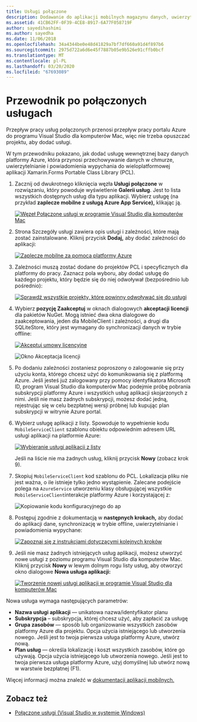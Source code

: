 ```yaml
---
title: Usługi połączone
description: Dodawanie do aplikacji mobilnych magazynu danych, uwierzytelniania i powiadomień wypychanych platformy Azure z poziomu programu Visual Studio dla komputerów Mac
ms.assetid: 41CB62FF-0F39-4CE8-8917-6A77F058719F
author: sayedihashimi
ms.author: sayedha
ms.date: 11/06/2018
ms.openlocfilehash: 34a4344be0e48d41829a7bf7df660a91d4f897b6
ms.sourcegitcommit: 2975d722a6d6e45f7887b05e9b526e91cffb0bcf
ms.translationtype: MT
ms.contentlocale: pl-PL
ms.lasthandoff: 03/20/2020
ms.locfileid: "67693089"
---
```

# <a name="connected-services-walkthrough"></a>Przewodnik po połączonych usługach

Przepływ pracy usług połączonych przenosi przepływ pracy portalu Azure do programu Visual Studio dla komputerów Mac, więc nie trzeba opuszczać projektu, aby dodać usługi.

W tym przewodniku pokazano, jak dodać usługę wewnętrznej bazy danych platformy Azure, która przynosi przechowywanie danych w chmurze, uwierzytelnianie i powiadomienia wypychania do wieloplatformowej aplikacji Xamarin.Forms Portable Class Library (PCL).

1. Zacznij od dwukrotnego kliknięcia węzła **Usługi połączone** w rozwiązaniu, który powoduje wyświetlenie **Galerii usług**.
  Jest to lista wszystkich dostępnych usług dla typu aplikacji. Wybierz usługę (na przykład **zaplecze mobilne z usługą Azure App Service),** klikając ją.

    [![Węzeł Połączone usługi w programie Visual Studio dla komputerów Mac](media/connected-services-image001-sml.png "Węzeł Połączone usługi w programie Visual Studio dla komputerów Mac")](media/connected-services-image001.png#lightbox)

2. Strona Szczegóły usługi zawiera opis usługi i zależności, które mają zostać zainstalowane.
  Kliknij przycisk **Dodaj,** aby dodać zależności do aplikacji:

    [![Zaplecze mobilne za pomocą platformy Azure](media/connected-services-image002-sml.png "Zaplecze mobilne za pomocą platformy Azure")](media/connected-services-image002.png#lightbox)

3. Zależności muszą zostać dodane do projektów PCL i specyficznych dla platformy do pracy.
  Zaznacz pola wyboru, aby dodać usługę do każdego projektu, który będzie się do niej odwoływał (bezpośrednio lub pośrednio):

    [![Sprawdź wszystkie projekty, które powinny odwoływać się do usługi](media/connected-services-image003-sml.png "Sprawdź wszystkie projekty, które powinny odwoływać się do usługi")](media/connected-services-image003.png#lightbox)

4. Wybierz **pozycję Zaakceptuj** w oknach dialogowych **akceptacji licencji** dla pakietów NuGet.
  Mogą istnieć dwa okna dialogowe do zaakceptowania, jeden dla MobileClient i zależności, a drugi dla SQLiteStore, który jest wymagany do synchronizacji danych w trybie offline:

    [![Akceptuj umowy licencyjne](media/connected-services-image004-sml.png "Akceptuj umowy licencyjne")](media/connected-services-image004.png#lightbox)

    ![Okno Akceptacja licencji](media/connected-services-image005.png "Okno Akceptacja licencji")

5. Po dodaniu zależności zostaniesz poproszony o zalogowanie się przy użyciu konta, którego chcesz użyć do komunikowania się z platformą Azure.
  Jeśli jesteś już zalogowany przy pomocy identyfikatora Microsoft ID, program Visual Studio dla komputerów Mac podejmie próbę pobrania subskrypcji platformy Azure i wszystkich usług aplikacji skojarzonych z nimi. Jeśli nie masz żadnych subskrypcji, możesz dodać jedną, rejestrując się w celu bezpłatnej wersji próbnej lub kupując plan subskrypcji w witrynie Azure portal.

6. Wybierz usługę aplikacji z listy. Spowoduje to wypełnienie kodu `MobileServiceClient` szablonu obiektu odpowiednim adresem URL usługi aplikacji na platformie Azure:

    [![Wybieranie usługi aplikacji z listy](media/connected-services-image006-sml.png "Wybieranie usługi aplikacji z listy")](media/connected-services-image006.png#lightbox)

    Jeśli na liście nie ma żadnych usług, kliknij przycisk **Nowy** (zobacz krok 9).

7. Skopiuj `MobileServiceClient` kod szablonu do PCL. Lokalizacja pliku nie jest ważna, o ile istnieje tylko jedno wystąpienie.
  Zalecane podejście polega na `AzureService` utworzeniu klasy obsługującej wszystkie `MobileServiceClient`interakcje platformy Azure i korzystającej z:

    ![Kopiowanie kodu konfiguracyjnego do ap](media/connected-services-image007.png "Kopiowanie kodu konfiguracji do aplikacji")

8. Postępuj zgodnie z dokumentacją w **następnych krokach,** aby dodać do aplikacji dane, synchronizację w trybie offline, uwierzytelnianie i powiadomienia wypychane:

    [![Zapoznaj się z instrukcjami dotyczącymi kolejnych kroków](media/connected-services-image008-sml.png "Zapoznaj się z instrukcjami dotyczącymi kolejnych kroków")](media/connected-services-image008.png#lightbox)

9. Jeśli nie masz żadnych istniejących usług aplikacji, możesz utworzyć nowe usługi z poziomu programu Visual Studio dla komputerów Mac.
  Kliknij przycisk **Nowy** w lewym dolnym rogu listy usług, aby otworzyć okno dialogowe **Nowa usługa aplikacji:**

    [![Tworzenie nowej usługi aplikacji w programie Visual Studio dla komputerów Mac](media/connected-services-image009-sml.png "Tworzenie nowej usługi aplikacji w programie Visual Studio dla komputerów Mac")](media/connected-services-image009.png#lightbox)

Nowa usługa wymaga następujących parametrów:

- **Nazwa usługi aplikacji** — unikatowa nazwa/identyfikator planu
- **Subskrypcja** – subskrypcja, której chcesz użyć, aby zapłacić za usługę
- **Grupa zasobów** — sposób lub organizowanie wszystkich zasobów platformy Azure dla projektu. Opcja użycia istniejącego lub utworzenia nowego. Jeśli jest to twoja pierwsza usługa platformy Azure, utwórz nową.
- **Plan usług** — określa lokalizację i koszt wszystkich zasobów, które go używają. Opcja użycia istniejącego lub utworzenia nowego. Jeśli jest to twoja pierwsza usługa platformy Azure, użyj domyślnej lub utwórz nową w warstwie bezpłatnej (F1).

Więcej informacji można znaleźć w [dokumentacji aplikacji mobilnych.](/azure/app-service-mobile/)

## <a name="see-also"></a>Zobacz też

- [Połączone usługi (Visual Studio w systemie Windows)](/visualstudio/azure/vs-azure-tools-connected-services-storage)
